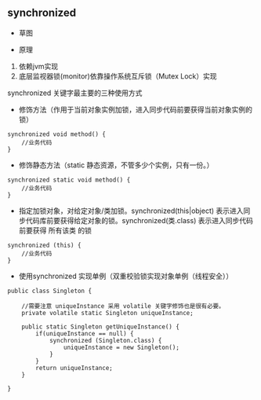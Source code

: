 ## synchronized
* 草图
 

* 原理

1. 依赖jvm实现
2. 底层监视器锁(monitor)依靠操作系统互斥锁（Mutex Lock）实现

synchronized 关键字最主要的三种使用方式

- 修饰方法（作用于当前对象实例加锁，进入同步代码前要获得当前对象实例的锁）
```
synchronized void method() {
    //业务代码
}
```
- 修饰静态方法（static 静态资源，不管多少个实例，只有一份。）

```
synchronized static void method() {
    //业务代码
}
```
- 指定加锁对象，对给定对象/类加锁。synchronized(this|object) 表示进入同步代码库前要获得给定对象的锁。synchronized(类.class) 表示进入同步代码前要获得 所有该类 的锁

```
synchronized (this) {
    //业务代码
}
```

* 使用synchronized 实现单例（双重校验锁实现对象单例（线程安全））

```
public class Singleton {

    //需要注意 uniqueInstance 采用 volatile 关键字修饰也是很有必要。
    private volatile static Singleton uniqueInstance;

    public static Singleton getUniqueInstance() {
        if(uniqueInstance == null) {
            synchronized (Singleton.class) {
                uniqueInstance = new Singleton();
            }
        }
        return uniqueInstance;
    }

}
```


